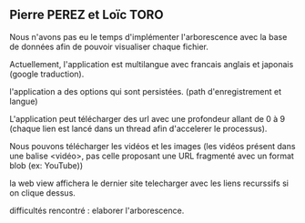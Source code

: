 ## Pierre PEREZ et Loïc TORO

Nous n'avons pas eu le temps d'implémenter l'arborescence avec la base de données afin de pouvoir visualiser chaque fichier.

Actuellement, l'application est multilangue avec francais anglais et japonais (google traduction).

l'application a des options qui sont persistées.
(path d'enregistrement et langue)

L'application peut télécharger des url avec une profondeur allant de 0 à 9 (chaque lien est lancé dans un thread afin d'accelerer le processus).

Nous pouvons télécharger les vidéos et les images (les vidéos présent dans une balise <vidéo>, pas celle proposant une URL
 fragmenté avec un format blob (ex: YouTube))

la web view affichera le dernier site telecharger avec les liens recurssifs si on clique dessus.

difficultés rencontré : elaborer l'arborescence.